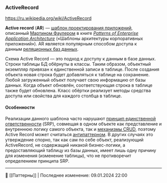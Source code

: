 ### ActiveRecord
https://ru.wikipedia.org/wiki/ActiveRecord

**Active record** (**AR**) — [шаблон проектирования приложений](https://ru.wikipedia.org/wiki/%D0%A8%D0%B0%D0%B1%D0%BB%D0%BE%D0%BD%D1%8B_%D0%BF%D1%80%D0%BE%D0%B5%D0%BA%D1%82%D0%B8%D1%80%D0%BE%D0%B2%D0%B0%D0%BD%D0%B8%D1%8F "Шаблоны проектирования"), описанный [Мартином Фаулером](https://ru.wikipedia.org/wiki/%D0%A4%D0%B0%D1%83%D0%BB%D0%B5%D1%80,_%D0%9C%D0%B0%D1%80%D1%82%D0%B8%D0%BD "Фаулер, Мартин") в книге _[Patterns of Enterprise Application Architecture](https://ru.wikipedia.org/w/index.php?title=Patterns_of_Enterprise_Application_Architecture&action=edit&redlink=1 "Patterns of Enterprise Application Architecture (страница отсутствует)")_ («Шаблоны архитектуры корпоративных приложений»). AR является популярным способом доступа к данным [реляционных баз данных](https://ru.wikipedia.org/wiki/%D0%A0%D0%B5%D0%BB%D1%8F%D1%86%D0%B8%D0%BE%D0%BD%D0%BD%D0%B0%D1%8F_%D0%B1%D0%B0%D0%B7%D0%B0_%D0%B4%D0%B0%D0%BD%D0%BD%D1%8B%D1%85 "Реляционная база данных").

Схема Active Record — это подход к доступу к данным в базе данных. Строки таблицы БД обёрнуты в классы. Таким образом, объектный экземпляр привязан к единственной записи в таблице. После создания объекта новая строка будет добавляться к таблице на сохранение. Любой загруженный объект получает свою информацию от базы данных. Когда объект обновлён, соответствующая строка в таблице также будет обновлена. Класс обёртки реализует методы средства доступа или свойства для каждого столбца в таблице.
#### Особенности
Реализации данного шаблона часто нарушают [принцип единственной ответственности](https://ru.wikipedia.org/wiki/%D0%9F%D1%80%D0%B8%D0%BD%D1%86%D0%B8%D0%BF_%D0%B5%D0%B4%D0%B8%D0%BD%D1%81%D1%82%D0%B2%D0%B5%D0%BD%D0%BD%D0%BE%D0%B9_%D0%BE%D1%82%D0%B2%D0%B5%D1%82%D1%81%D1%82%D0%B2%D0%B5%D0%BD%D0%BD%D0%BE%D1%81%D1%82%D0%B8 "Принцип единственной ответственности") (SRP), совмещая в одном объекте как представление и внутреннюю логику самого объекта, так и [механизмы CRUD](https://ru.wikipedia.org/wiki/CRUD "CRUD"), поэтому Active Record может считаться [антипаттерном](https://ru.wikipedia.org/wiki/%D0%90%D0%BD%D1%82%D0%B8%D0%BF%D0%B0%D1%82%D1%82%D0%B5%D1%80%D0%BD "Антипаттерн"). В других случаях это утверждение спорно, так как сам по себе объект, реализующий ActiveRecord, не содержащий никакой бизнес-логики, а предоставляющий таблицу из базы данных, имеет лишь одну причину для изменения (изменение таблицы), что не противоречит определением принципа SRP.

----
📂 [[Паттерны]] | Последнее изменение: 09.01.2024 22:00